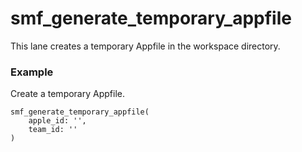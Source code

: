 # smf_generate_temporary_appfile

This lane creates a temporary Appfile in the workspace directory.

### Example
Create a temporary Appfile.
```
smf_generate_temporary_appfile(
    apple_id: '',
    team_id: ''
)
``` 